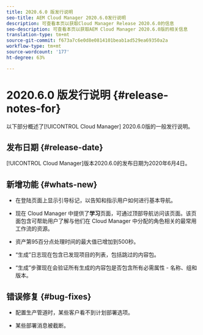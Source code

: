 ```yaml
---
title: 2020.6.0 版发行说明
seo-title: AEM Cloud Manager 2020.6.0发行说明
description: 可查看本页以获取Cloud Manager Release 2020.6.0的信息
seo-description: 可查看本页以获取AEM Cloud Manager 2020.6.0版的相关信息
translation-type: tm+mt
source-git-commit: f673a7c6e0d8e0814101beab1ad529ea69350a2a
workflow-type: tm+mt
source-wordcount: '177'
ht-degree: 63%

---
```


# 2020.6.0 版发行说明 {#release-notes-for}

以下部分概述了[!UICONTROL Cloud Manager] 2020.6.0版的一般发行说明。

## 发布日期 {#release-date}

[!UICONTROL Cloud Manager]版本2020.6.0的发布日期为2020年6月4日。

## 新增功能 {#whats-new}

* 在登陆页面上显示引导标记，以告知和指示用户如何进行基本导航。

* 现在 Cloud Manager 中提供了&#x200B;**学习**&#x200B;页面，可通过顶部导航访问该页面。该页面包含可帮助用户了解与他们在 Cloud Manager 中分配的角色相关的最常用工作流的资源。

* 资产第95百分点处理时间的最大值已增加到500秒。

* “生成”日志现在包含已发现项目的列表，包括跳过的内容包。

* “生成”步骤现在会验证所有生成的内容包是否包含所有必需属性 - 名称、组和版本。

## 错误修复 {#bug-fixes}

* 配置生产管道时，某些客户看不到计划部署选项。

* 某些部署消息被截断。
